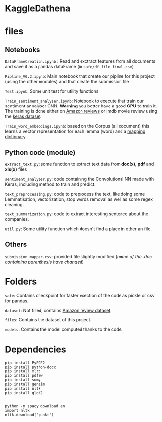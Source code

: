 # KaggleDathena


# files
## Notebooks

`DataFrameCreation.ipynb` : Read and exctract features from all documents and save it as a pandas dataFrame (in `safe/df_file_final.csv`) 

`Pipline_V0.2.ipynb`: Main notebook that create our pipline for this project (using the other modules) and that create the submission file

`Test.ipynb`: Some unit test for utility functions

`Train_sentiment_analyser.ipynb`: Notebook to execute that train our sentiment annalyser CNN. **Warning** you better have a good **GPU** to train it.
The training is done either on [Amazon reviews](https://www.kaggle.com/bittlingmayer/amazonreviews/data) or imdb movie review using the [keras dataset](https://keras.io/datasets/).

`Train_word_embeddings.ipynb`: based on the Corpus (all document) this learns a vector representation for each lemma (word) and a [mapping dictionary](safe/dico.p).


## Python code (module)
`extract_text.py`: some function to extract text data from **doc(x)**, **pdf** and **xls(x)** files

`sentiment_analyzer.py`: code containing the Convolutional NN made with Keras, including method to train and predict.

`text_preprocessing.py`: code to preprocess the text, like doing some Lemmatisation, vectorization, stop words removal as well as some regex cleaning.

`text_summarization.py`: code to extract interesting sentence about the companies.

`util.py`: Some utility function which doesn't find a place in other an file.

## Others
`submission_mapper.csv`: provided file slightly modified (*name of the .doc containing parenthesis have changed*)


# Folders
`safe`: Contains checkpoint for faster exection of the code as pickle or csv for pandas.

`dataset`: Not filled, contains [Amazon review dataset](https://www.kaggle.com/bittlingmayer/amazonreviews).

`files`: Contains the dataset of this project.

`models`: Contains the model computed thanks to the code.

# Dependencies
```
pip install PyPDF2
pip install python-docx
pip install xlrd
pip install pdfrw
pip install sumy
pip install gensim
pip install nltk
pip install glob2


python -m spacy download en
import nltk
nltk.download('punkt')
```